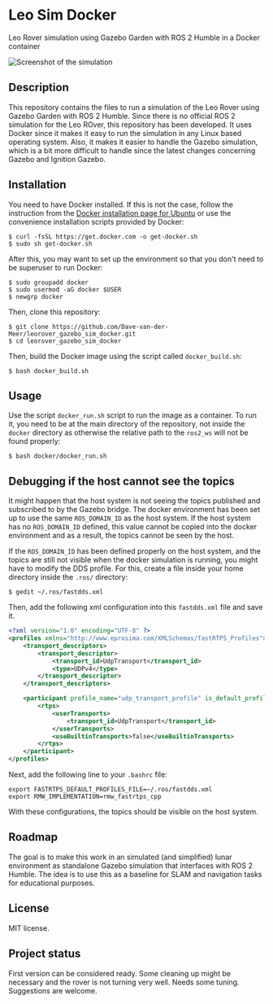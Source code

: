 # Leo Sim Docker

Leo Rover simulation using Gazebo Garden with ROS 2 Humble in a Docker container

![Screenshot of the simulation]([thumbnail.png](https://github.com/Dave-van-der-Meer/leorover_gazebo_sim_docker/blob/master/screenshots/thumbnail.png))

## Description
This repository contains the files to run a simulation of the Leo Rover using Gazebo Garden with ROS 2 Humble. Since there is no official ROS 2 simulation for the Leo ROver, this repository has been developed. It uses Docker since it makes it easy to run the simulation in any Linux based operating system. Also, it makes it easier to handle the Gazebo simulation, which is a bit more difficult to handle since the latest changes concerning Gazebo and Ignition Gazebo.

## Installation
You need to have Docker installed. If this is not the case, follow the instruction from the [Docker installation page for Ubuntu](https://docs.docker.com/engine/install/ubuntu/) or use the convenience installation scripts provided by Docker:

```shell-session
$ curl -fsSL https://get.docker.com -o get-docker.sh
$ sudo sh get-docker.sh
```

After this, you may want to set up the environment so that you don't need to be superuser to run Docker:

```shell-session
$ sudo groupadd docker
$ sudo usermod -aG docker $USER
$ newgrp docker
```

Then, clone this repository:

```shell-session
$ git clone https://github.com/Dave-van-der-Meer/leorover_gazebo_sim_docker.git
$ cd leorover_gazebo_sim_docker
```

Then, build the Docker image using the script called `docker_build.sh`:

```shell-session
$ bash docker_build.sh
```

## Usage
Use the script `docker_run.sh` script to run the image as a container. To run it, you need to be at the main directory of the repository, not inside the `docker` directory as otherwise the relative path to the `ros2_ws` will not be found properly:

```shell-session
$ bash docker/docker_run.sh
```
## Debugging if the host cannot see the topics

It might happen that the host system is not seeing the topics published and subscribed to by the Gazebo bridge. The docker environment has been set up to use the same `ROS_DOMAIN_ID` as the host system. If the host system has no `ROS_DOMAIN_ID` defined, this value cannot be copied into the docker environment and as a result, the topics cannot be seen by the host.

If the `ROS_DOMAIN_ID` has been defined properly on the host system, and the topics are still not visible when the docker simulation is running, you might have to modify the DDS profile. For this, create a file inside your home directory inside the `.ros/` directory:

```shell-session
$ gedit ~/.ros/fastdds.xml
```

Then, add the following xml configuration into this `fastdds.xml` file and save it.

```xml
<?xml version="1.0" encoding="UTF-8" ?>
<profiles xmlns="http://www.eprosima.com/XMLSchemas/fastRTPS_Profiles">
    <transport_descriptors>
        <transport_descriptor>
            <transport_id>UdpTransport</transport_id>
            <type>UDPv4</type>
        </transport_descriptor>
    </transport_descriptors>

    <participant profile_name="udp_transport_profile" is_default_profile="true">
        <rtps>
            <userTransports>
                <transport_id>UdpTransport</transport_id>
            </userTransports>
            <useBuiltinTransports>false</useBuiltinTransports>
        </rtps>
    </participant>
</profiles>
```

Next, add the following line to your `.bashrc` file:

```shell
export FASTRTPS_DEFAULT_PROFILES_FILE=~/.ros/fastdds.xml
export RMW_IMPLEMENTATION=rmw_fastrtps_cpp
```

With these configurations, the topics should be visible on the host system.



## Roadmap
The goal is to make this work in an simulated (and simplified) lunar environment as standalone Gazebo simulation that interfaces with ROS 2 Humble. The idea is to use this as a baseline for SLAM and navigation tasks for educational purposes.

## License
MIT license.

## Project status
First version can be considered ready. Some cleaning up might be necessary and the rover is not turning very well. Needs some tuning. Suggestions are welcome.
